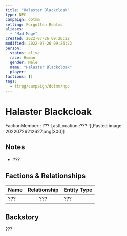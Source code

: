 ```yaml
---
title: "Halaster Blackcloak"
type: NPC
campaign: dotmm
setting: Forgotten Realms
aliases: 
  - "Mad Mage"
created: 2022-07-26 09:26:22
modified: 2022-07-26 09:26:22
person:
  status: alive
  race: Human
  gender: Male
  name: "Halaster Blackcloak"
  player: 
factions: []
tags:
  - ttrpg/campaign/dotmm/npc
---
```


# Halaster Blackcloak

FactionMember:: ???
LastLocation::???
![[Pasted image 20220726212627.png|300]]
## Notes

- ???

## Factions & Relationships

| Name | Relationship | Entity Type |
| ---- |:------------:| ----------- |
| ???  |     ???      | ???         | 



## Backstory

???
